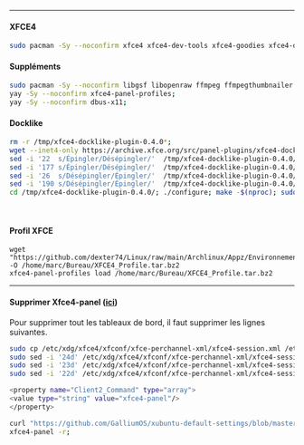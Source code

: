 ---------------------------------------------------------------------------------------------------------------------------------------------------
#### XFCE4
```bash
sudo pacman -Sy --noconfirm xfce4 xfce4-dev-tools xfce4-goodies xfce4-datetime-plugin xfce4-whiskermenu-plugin;
```

#### Suppléments
```bash
sudo pacman -Sy --noconfirm libgsf libopenraw ffmpeg ffmpegthumbnailer libgepub poppler poppler-glib;
yay -Sy --noconfirm xfce4-panel-profiles;
yay -Sy --noconfirm dbus-x11;
```

#### Docklike
```bash
rm -r /tmp/xfce4-docklike-plugin-0.4.0*;
wget --inet4-only https://archive.xfce.org/src/panel-plugins/xfce4-docklike-plugin/0.4/xfce4-docklike-plugin-0.4.0.tar.bz2 -O /tmp/xfce4-docklike-plugin-0.4.0.tar.bz2 && tar xf /tmp/xfce4-docklike-plugin-0.4.0.tar.bz2 -C /tmp;
sed -i '22  s/Épingler/Désépingler/'  /tmp/xfce4-docklike-plugin-0.4.0/po/fr.po;
sed -i '177 s/Épingler/Désépingler/'  /tmp/xfce4-docklike-plugin-0.4.0/po/fr.po;
sed -i '26  s/Désépingler/Épingler/'  /tmp/xfce4-docklike-plugin-0.4.0/po/fr.po;
sed -i '190 s/Désépingler/Épingler/'  /tmp/xfce4-docklike-plugin-0.4.0/po/fr.po;
cd /tmp/xfce4-docklike-plugin-0.4.0/; ./configure; make -$(nproc); sudo make install;
```
<br />

#### Profil XFCE
```
wget "https://github.com/dexter74/Linux/raw/main/Archlinux/Appz/Environnements_Graphique/XFCE4_Profile.tar.bz2" -O /home/marc/Bureau/XFCE4_Profile.tar.bz2
xfce4-panel-profiles load /home/marc/Bureau/XFCE4_Profile.tar.bz2 
```

---------------------------------------------------------------------------------------------------------------------------------------------------

#### Supprimer Xfce4-panel ([ici](https://unix.stackexchange.com/questions/38048/how-to-remove-all-the-panels-in-xfce))
Pour supprimer tout les tableaux de bord, il faut supprimer les lignes suivantes.

```bash
sudo cp /etc/xdg/xfce4/xfconf/xfce-perchannel-xml/xfce4-session.xml /etc/xdg/xfce4/xfconf/xfce-perchannel-xml/xfce4-session.xml.old
sudo sed -i '24d' /etc/xdg/xfce4/xfconf/xfce-perchannel-xml/xfce4-session.xml;
sudo sed -i '23d' /etc/xdg/xfce4/xfconf/xfce-perchannel-xml/xfce4-session.xml;
sudo sed -i '22d' /etc/xdg/xfce4/xfconf/xfce-perchannel-xml/xfce4-session.xml;
```

```bash
<property name="Client2_Command" type="array">
<value type="string" value="xfce4-panel"/>
</property>

curl "https://github.com/GalliumOS/xubuntu-default-settings/blob/master/etc/xdg/xdg-xubuntu/xfce4/xfconf/xfce-perchannel-xml/xfce4-session.xml" > /etc/xdg/xfce4/xfconf/xfce-perchannel-xml/xfce4-session.xml;
xfce4-panel -r;
```
